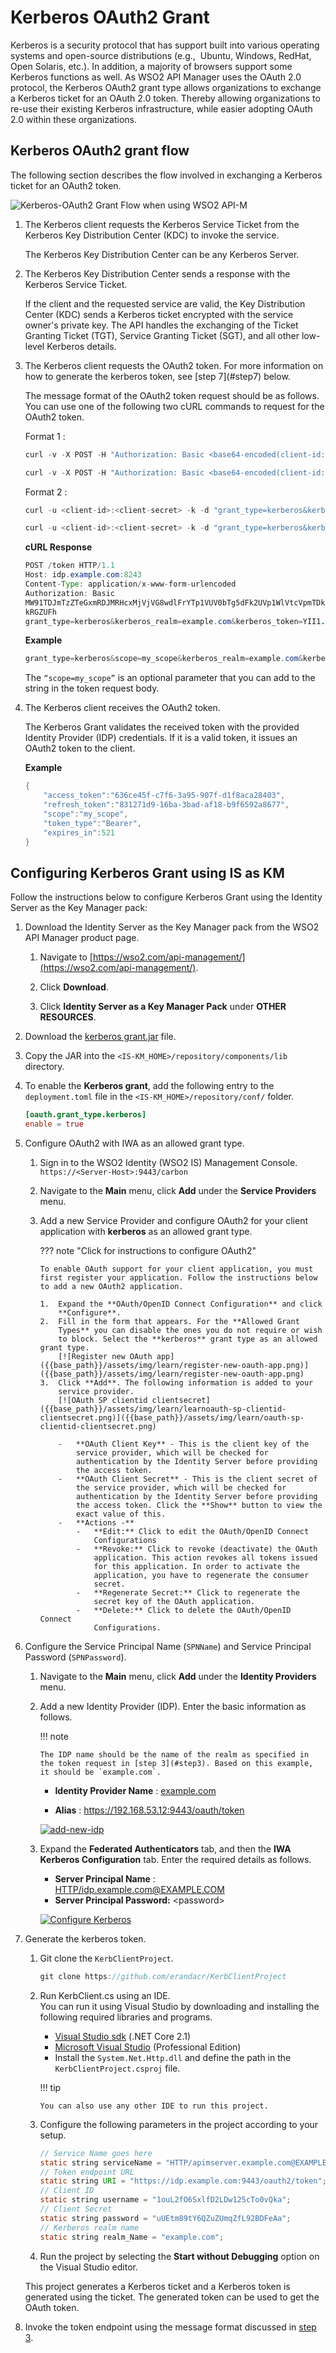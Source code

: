 # Kerberos OAuth2 Grant

Kerberos is a security protocol that has support built into various operating systems and open-source distributions (e.g.,  Ubuntu, Windows, RedHat, Open Solaris, etc.). In addition, a majority of browsers support some Kerberos functions as well. As WSO2 API Manager uses the OAuth 2.0 protocol, the Kerberos OAuth2 grant type allows organizations to exchange a Kerberos ticket for an OAuth 2.0 token. Thereby allowing organizations to re-use their existing Kerberos infrastructure, while easier adopting OAuth 2.0 within these organizations.

## Kerberos OAuth2 grant flow

The following section describes the flow involved in exchanging a Kerberos ticket for an OAuth2 token.

![Kerberos-OAuth2 Grant Flow when using WSO2 API-M]({{base_path}}/assets/img/learn/kerberos-grant-flow.png)

1.  The Kerberos client requests the Kerberos Service Ticket from the Kerberos Key Distribution Center (KDC) to invoke the service.

     The Kerberos Key Distribution Center can be any Kerberos Server.

2.  The Kerberos Key Distribution Center sends a response with the Kerberos Service Ticket.
    
     If the client and the requested service are valid, the Key Distribution Center (KDC) sends a Kerberos ticket encrypted with the service owner's private key. The API handles the exchanging of the Ticket Granting Ticket (TGT), Service Granting Ticket (SGT), and all other low-level Kerberos details.

     <a name="step3"></a>

3.  <p id="kerberos-grant-token-request">
    The Kerberos client requests the OAuth2 token. For more information on how to generate the kerberos token, see [step 7](#step7) below.
    
     The message format of the OAuth2 token request should be as follows. You can use one of the following two cURL commands to request for the OAuth2 token.
    </p>
    
    Format 1 :
    
    ``` java tab="Format"
    curl -v -X POST -H "Authorization: Basic <base64-encoded(client-id:client-secret)>" -k -d "grant_type=kerberos&kerberos_realm=<kerberos-realm>&kerberos_token=<kerberos-token>&scope=<scope>" -H "Content-Type:application/x-www-form-urlencoded" https://localhost:9443/oauth2/token
    ``` 
    
    ``` java tab="Example"
    curl -v -X POST -H "Authorization: Basic <base64-encoded(client-id:client-secret)>" -k -d "grant_type=kerberos&kerberos_realm=example.com&kerberos_token=YII1...&scope=my_scope" -H "Content-Type:application/x-www-form-urlencoded" https://localhost:9443/oauth2/token
    ```   

    Format 2 :

    ``` java tab="Format"
    curl -u <client-id>:<client-secret> -k -d "grant_type=kerberos&kerberos_realm=<kerberos-realm>&kerberos_token=<kerberos-token>&scope=<scope>" -H "Content-Type:application/x-www-form-urlencoded" https://localhost:9443/oauth2/token
    ```
    
    ``` java tab="Example"
    curl -u <client-id>:<client-secret> -k -d "grant_type=kerberos&kerberos_realm=example.com&kerberos_token=YII1...&scope=my_scope" -H "Content-Type:application/x-www-form-urlencoded" https://localhost:9443/oauth2/token
    ```  

    **cURL Response**

    ``` java
    POST /token HTTP/1.1
    Host: idp.example.com:8243
    Content-Type: application/x-www-form-urlencoded
    Authorization: Basic
    MW91TDJmTzZTeGxmRDJMRHcxMjVjVG8wdlFrYTp1VUV0bTg5dFk2UVp1WlVtcVpmTDkyQ
    kRGZUFh
    grant_type=kerberos&kerberos_realm=example.com&kerberos_token=YII1...
    ```

    **Example**

    ``` java
    grant_type=kerberos&scope=my_scope&kerberos_realm=example.com&kerberos_token=YII1...
    ```

    The `“scope=my_scope”` is an optional parameter that you can add to the string in the token request body.

4.  The Kerberos client receives the OAuth2 token.
    
     The Kerberos Grant validates the received token with the provided Identity Provider (IDP) credentials. If it is a valid token, it issues an OAuth2 token to the client.

    **Example**

    ``` java
    {  
        "access_token":"636ce45f-c7f6-3a95-907f-d1f8aca28403",
        "refresh_token":"831271d9-16ba-3bad-af18-b9f6592a8677",
        "scope":"my_scope",
        "token_type":"Bearer",
        "expires_in":521
    }
    ```

## Configuring Kerberos Grant using IS as KM

Follow the instructions below to configure Kerberos Grant using the Identity Server as the Key Manager pack:

1.  Download the Identity Server as the Key Manager pack from the WSO2 API Manager product page.

    1. Navigate to [https://wso2.com/api-management/](https://wso2.com/api-management/).

    2. Click **Download**.
    
    3. Click **Identity Server as a Key Manager Pack** under **OTHER RESOURCES**.

2.  Download the [kerberos grant.jar]({{base_path}}/assets/attachments/kerberos-grant-1.0.0.jar) file.
3.  Copy the JAR into the `<IS-KM_HOME>/repository/components/lib` directory.
4.  To enable the **Kerberos grant**, add the following entry to the
    `deployment.toml` file in the `<IS-KM_HOME>/repository/conf/` folder.

    ``` toml
    [oauth.grant_type.kerberos]
    enable = true
    ```

5.  Configure OAuth2 with IWA as an allowed grant type.

    1.  Sign in to the WSO2 Identity (WSO2 IS) Management Console.  
        `https://<Server-Host>:9443/carbon`
    2.  Navigate to the **Main** menu, click **Add** under the **Service
        Providers** menu. `                       `
    3.  Add a new Service Provider and configure OAuth2 for your client
        application with **kerberos** as an allowed grant type.

        ??? note "Click for instructions to configure OAuth2"

            To enable OAuth support for your client application, you must
            first register your application. Follow the instructions below
            to add a new OAuth2 application.

            1.  Expand the **OAuth/OpenID Connect Configuration** and click
                **Configure**.
            2.  Fill in the form that appears. For the **Allowed Grant
                Types** you can disable the ones you do not require or wish
                to block. Select the **kerberos** grant type as an allowed grant type.
                [![Register new OAuth app]({{base_path}}/assets/img/learn/register-new-oauth-app.png)]({{base_path}}/assets/img/learn/register-new-oauth-app.png)
            3.  Click **Add**. The following information is added to your
                service provider.
                [![OAuth SP clientid clientsecret]({{base_path}}/assets/img/learn/learnoauth-sp-clientid-clientsecret.png)]({{base_path}}/assets/img/learn/oauth-sp-clientid-clientsecret.png)

                -   **OAuth Client Key** - This is the client key of the
                    service provider, which will be checked for
                    authentication by the Identity Server before providing
                    the access token.
                -   **OAuth Client Secret** - This is the client secret of
                    the service provider, which will be checked for
                    authentication by the Identity Server before providing
                    the access token. Click the **Show** button to view the
                    exact value of this.
                -   **Actions -**
                    -   **Edit:** Click to edit the OAuth/OpenID Connect
                        Configurations
                    -   **Revoke:** Click to revoke (deactivate) the OAuth
                        application. This action revokes all tokens issued
                        for this application. In order to activate the
                        application, you have to regenerate the consumer
                        secret.
                    -   **Regenerate Secret:** Click to regenerate the
                        secret key of the OAuth application.
                    -   **Delete:** Click to delete the OAuth/OpenID Connect
                        Configurations.

6.  Configure the Service Principal Name (`SPNName`) and Service Principal Password (`SPNPassword`).

    1.  Navigate to the **Main** menu, click **Add** under the **Identity Providers** menu.

    2.  Add a new Identity Provider (IDP). Enter the basic information
        as follows.

        !!! note
        
            The IDP name should be the name of the realm as specified in the token request in [step 3](#step3). Based on this example, it should be `example.com`.
        

        -   **Identity Provider Name** :
            [example.com](http://example.com)

        -   **Alias** : <https://192.168.53.12:9443/oauth/token>

        [![add-new-idp]({{base_path}}/assets/img/learn/add-new-idp.png)]({{base_path}}/assets/img/learn/add-new-idp.png)

    3.  Expand the **Federated Authenticators** tab, and then the **IWA
        Kerberos Configuration** tab. Enter the required details as
        follows.  
        -   **Server Principal Name** :
            <HTTP/idp.example.com@EXAMPLE.COM>
        -   **Server Principal Password:** <password\>

        [![Configure Kerberos]({{base_path}}/assets/img/learn/configure-kerberos.png)]({{base_path}}/assets/img/learn/configure-kerberos.png)
        
        <a name="step7"></a>

7.  Generate the kerberos token.

    1.  Git clone the `KerbClientProject`.

        ``` java
        git clone https://github.com/erandacr/KerbClientProject
        ```

    2.  Run KerbClient.cs using an IDE.  
        You can run it using Visual Studio by downloading and installing
        the following required libraries and programs.

        -   [Visual Studio
            sdk](https://www.microsoft.com/net/download/visual-studio-sdks)
            (.NET Core 2.1)
        -   [Microsoft Visual
            Studio](https://visualstudio.microsoft.com/downloads/)
            (Professional Edition)
        -   Install the `System.Net.Http.dll`
            and define the path in the `KerbClientProject.csproj` file.

        !!! tip
        
            You can also use any other IDE to run this project.
        

    3.  Configure the following parameters in the project according to your setup.

        ``` java
        // Service Name goes here
        static string serviceName = "HTTP/apimserver.example.com@EXAMPLE.COM";
        // Token endpoint URL
        static string URI = "https://idp.example.com:9443/oauth2/token";
        // Client ID
        static string username = "1ouL2fO6SxlfD2LDw125cTo0vQka";
        // Client Secret
        static string password = "uUEtm89tY6QZuZUmqZfL92BDFeAa";
        // Kerberos realm name
        static string realm_Name = "example.com";
        ```

    4.  Run the project by selecting the **Start without Debugging**
        option on the Visual Studio editor.

    This project generates a Kerberos ticket and a Kerberos token is
    generated using the ticket. The generated token can be used to get
    the OAuth token.

8.  Invoke the token endpoint using the message format discussed in
    [step 3](#step3).

